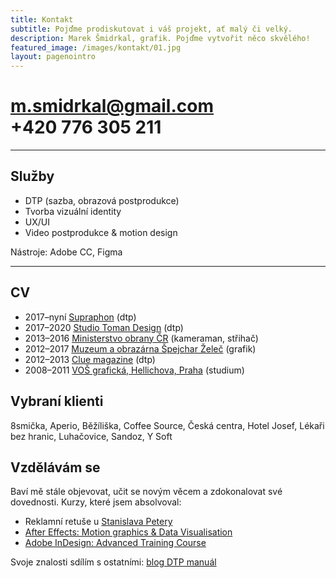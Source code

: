 ```yaml
---
title: Kontakt
subtitle: Pojďme prodiskutovat i váš projekt, ať malý či velký.
description: Marek Šmidrkal, grafik. Pojďme vytvořit něco skvělého!
featured_image: /images/kontakt/01.jpg
layout: pagenointro
---
```


# m.smidrkal@gmail.com <br />+420 776 305 211

---

## Služby
+ DTP (sazba, obrazová postprodukce)
+ Tvorba vizuální identity
+ UX/UI
+ Video postprodukce & motion design

Nástroje: Adobe CC, Figma

---

## CV
+ 2017&ndash;nyní [Supraphon](https://www.supraphon.cz/archivy-katalogy) (dtp)
+ 2017&ndash;2020 [Studio Toman Design](http://www.toman-design.com) (dtp)
+ 2013&ndash;2016 [Ministerstvo obrany ČR](http://www.army.cz) (kameraman, střihač)
+ 2012&ndash;2017 [Muzeum a obrazárna Špejchar Želeč](http://spejcharzelec.cz) (grafik)
+ 2012&ndash;2013 [Clue magazine](http://shm1ck.github.io/clue-magazine) (dtp)
+ 2008&ndash;2011 [VOŠ grafická, Hellichova, Praha](https://www.hellichovka.cz/) (studium)

## Vybraní klienti
8smička, Aperio, Běžíliška, Coffee&nbsp;Source, Česká&nbsp;centra, Hotel&nbsp;Josef, Lékaři bez&nbsp;hranic, Luhačovice, Sandoz, Y&nbsp;Soft

## Vzdělávám se
Baví mě stále objevovat, učit se novým věcem a&nbsp;zdokonalovat své dovednosti. Kurzy, které jsem absolvoval:
+ Reklamní retuše u&nbsp;[Stanislava Petery](https://www.stanislavpetera.com/)
+ [After Effects: Motion graphics &&nbsp;Data Visualisation](https://www.udemy.com/share/101WFmAkAccVZaTXo=/)
+ [Adobe InDesign: Advanced Training Course](https://www.udemy.com/share/101WwkAkAccVZaTXo=/)

Svoje znalosti sdílím s ostatními: [blog DTP manuál](http://shm1ck.github.io/blog)